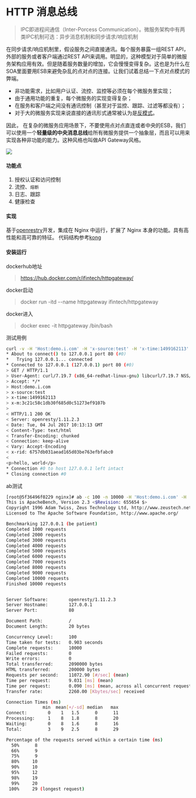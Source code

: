 # HTTP 消息总线
> IPC即进程间通信（Inter-Porcess Communication）。微服务架构中有两类IPC机制可选：异步消息机制和同步请求/响应机制

在同步请求/响应机制里，假设服务之间直接通讯。每个服务暴露一组REST API，外部的服务或者客户端通过REST API来调用。明显的，这种模型对于简单的微服务架构应用有效。但是随着服务数量的增加，它会慢慢变得复杂。这也是为什么在SOA里面要用ESB来避免杂乱的点对点的连接。让我们试着总结一下点对点模式的弊端。

- 非功能需求，比如用户认证、流控、监控等必须在每个微服务里实现；
- 由于通用功能的重复，每个微服务的实现变得复杂；
- 在服务和客户端之间没有通讯控制（甚至对于监控、跟踪、过滤等都没有）；
- 对于大的微服务实现来说直接的通讯形式通常被认为是[反模式](http://www.infoq.com/articles/seven-uservices-antipatterns)。


因此， 在复杂的微服务应用场景下，不要使用点对点直连或者中央的ESB，我们可以使用一个**轻量级的中央消息总线**给所有微服务提供一个抽象层，而且可以用来实现各种非功能的能力。这种风格也叫做API Gateway风格。

![](http://img.dockerinfo.net/2016/07/20160718114652.jpg)

#### 功能点

1. 授权认证和访问控制
1. 流控、`熔断`
1. 日志、跟踪
1. 健康检查


#### 实现

基于[openrestry](https://openresty.org/en/)开发，集成在 Nginx 中运行，扩展了 Nginx 本身的功能。具有高性能和高可靠的特征。
代码结构参考[kong](https://github.com/Mashape/kong)

#### 安装运行

dockerhub地址
> https://hub.docker.com/r/ifintech/httpgateway/

docker启动
> docker run -itd --name httpgateway ifintech/httpgateway

docker进入
> docker exec -it httpgateway /bin/bash

测试用例

```bash
curl -v -H 'Host:demo.i.com' -H 'x-source:test' -H 'x-time:1499162113' -H 'x-m:3c21c58c1db30f685d0c51273ef9107b' 'http://127.0.0.1/'
* About to connect() to 127.0.0.1 port 80 (#0)
*   Trying 127.0.0.1... connected
* Connected to 127.0.0.1 (127.0.0.1) port 80 (#0)
> GET / HTTP/1.1
> User-Agent: curl/7.19.7 (x86_64-redhat-linux-gnu) libcurl/7.19.7 NSS/3.21 Basic ECC zlib/1.2.3 libidn/1.18 libssh2/1.4.2
> Accept: */*
> Host:demo.i.com
> x-source:test
> x-time:1499162113
> x-m:3c21c58c1db30f685d0c51273ef9107b
>
< HTTP/1.1 200 OK
< Server: openresty/1.11.2.3
< Date: Tue, 04 Jul 2017 10:13:13 GMT
< Content-Type: text/html
< Transfer-Encoding: chunked
< Connection: keep-alive
< Vary: Accept-Encoding
< x-rid: 6757db031aead165d03be763efbfabc0
<
<p>hello, world</p>
* Connection #0 to host 127.0.0.1 left intact
* Closing connection #0
```

ab测试
```bash
[root@5f36496f0229 nginx]# ab -c 100 -n 10000 -H 'Host:demo.i.com' -H 'x-source:test' -H 'x-time:1499162113' -H 'x-m:3c21c58c1db30f685d0c51273ef9107b' http://127.0.0.1/
This is ApacheBench, Version 2.3 <$Revision: 655654 $>
Copyright 1996 Adam Twiss, Zeus Technology Ltd, http://www.zeustech.net/
Licensed to The Apache Software Foundation, http://www.apache.org/

Benchmarking 127.0.0.1 (be patient)
Completed 1000 requests
Completed 2000 requests
Completed 3000 requests
Completed 4000 requests
Completed 5000 requests
Completed 6000 requests
Completed 7000 requests
Completed 8000 requests
Completed 9000 requests
Completed 10000 requests
Finished 10000 requests


Server Software:        openresty/1.11.2.3
Server Hostname:        127.0.0.1
Server Port:            80

Document Path:          /
Document Length:        20 bytes

Concurrency Level:      100
Time taken for tests:   0.903 seconds
Complete requests:      10000
Failed requests:        0
Write errors:           0
Total transferred:      2090000 bytes
HTML transferred:       200000 bytes
Requests per second:    11072.90 [#/sec] (mean)
Time per request:       9.031 [ms] (mean)
Time per request:       0.090 [ms] (mean, across all concurrent requests)
Transfer rate:          2260.00 [Kbytes/sec] received

Connection Times (ms)
              min  mean[+/-sd] median   max
Connect:        0    1   1.5      0      11
Processing:     1    8   1.8      8      20
Waiting:        0    8   1.6      8      16
Total:          3    9   2.5      8      29

Percentage of the requests served within a certain time (ms)
  50%      8
  66%      9
  75%      9
  80%     10
  90%     10
  95%     12
  98%     19
  99%     20
 100%     29 (longest request)
```
